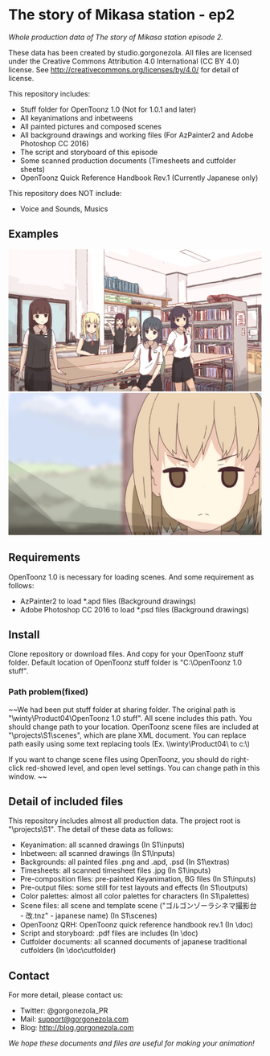 ﻿The story of Mikasa station - ep2
===
*Whole production data of The story of Mikasa station episode 2.*

These data has been created by studio.gorgonezola. All files are licensed under the Creative Commons Attribution 4.0 International (CC BY 4.0) license. See http://creativecommons.org/licenses/by/4.0/ for detail of license.

This repository includes:
 - Stuff folder for OpenToonz 1.0 (Not for 1.0.1 and later)
 - All keyanimations and inbetweens
 - All painted pictures and composed scenes
 - All background drawings and working files (For AzPainter2 and Adobe Photoshop CC 2016)
 - The script and storyboard of this episode
 - Some scanned production documents (Timesheets and cutfolder sheets)
 - OpenToonz Quick Reference Handbook Rev.1 (Currently Japanese only)
 
This repository does NOT include:
 - Voice and Sounds, Musics
 
 ## Examples
 
 ![Composited picture](https://github.com/Yuemashi/mori_002/blob/master/projects/S1/outputs/still.0001.png)
 ![Composited C21](https://github.com/Yuemashi/mori_002/blob/master/projects/S1/outputs/021.0001.png)
 
 ## Requirements
 OpenToonz 1.0 is necessary for loading scenes.
 And some requirement as follows:
  - AzPainter2 to load *.apd files (Background drawings)
  - Adobe Photoshop CC 2016 to load *.psd files (Background drawings)
  
 ## Install
 Clone repository or download files. And copy for your OpenToonz stuff folder. Default location of OpenToonz stuff folder is "C:\OpenToonz 1.0 stuff".
 
 ### Path problem(fixed)
 ~~We had been put stuff folder at sharing folder. The original path is "\\winty\Product04\OpenToonz 1.0 stuff". All scene includes this path. You should change path to your location.
 OpenToonz scene files are included at "\projects\S1\scenes", which are plane XML document. You can replace path easily using some text replacing tools (Ex. \\\\winty\\Product04\\ to c:\\)
 
 If you want to change scene files using OpenToonz, you should do right-click red-showed level, and open level settings. You can change path in this window. ~~
 
 ## Detail of included files
 This repository includes almost all production data. The project root is "\projects\S1".
 The detail of these data as follows:
  - Keyanimation: all scanned drawings (In S1\inputs)
  - Inbetween: all scanned drawings (In S1\Inputs)
  - Backgrounds: all painted files .png and .apd, .psd (In S1\extras)
  - Timesheets: all scanned timesheet files .jpg (In S1\inputs)  
  - Pre-composition files: pre-painted Keyanimation, BG files (In S1\inputs)
  - Pre-output files: some still for test layouts and effects (In S1\outputs)
  - Color palettes: almost all color palettes for characters (In S1\palettes)
  - Scene files: all scene and template scene ("ゴルゴンゾーラシネマ撮影台 - 改.tnz" - japanese name) (In S1\scenes)
  - OpenToonz QRH: OpenToonz quick reference handbook rev.1 (In \doc)
  - Script and storyboard: .pdf files are includes (In \doc)
  - Cutfolder documents: all scanned documents of japanese traditional cutfolders (In \doc\cutfolder)
  
## Contact
For more detail, please contact us:
 - Twitter: @gorgonezola_PR
 - Mail: support@gorgonezola.com
 - Blog: http://blog.gorgonezola.com

*We hope these documents and files are useful for making your animation!*